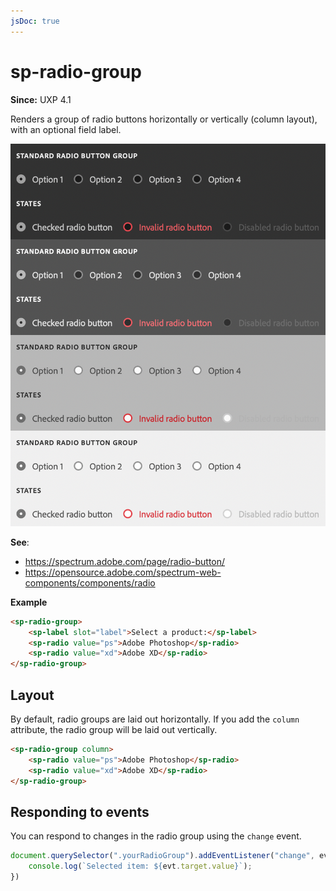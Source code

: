 ```yaml
---
jsDoc: true
---
```

# sp-radio-group

**Since:** UXP 4.1

Renders a group of radio buttons horizontally or vertically (column layout), with an optional field label.

![Radio groups](../assets/sp-radio.png)

**See**:
- https://spectrum.adobe.com/page/radio-button/
- https://opensource.adobe.com/spectrum-web-components/components/radio

**Example**

```html
<sp-radio-group>
    <sp-label slot="label">Select a product:</sp-label>
    <sp-radio value="ps">Adobe Photoshop</sp-radio>
    <sp-radio value="xd">Adobe XD</sp-radio>
</sp-radio-group>
```

## Layout

By default, radio groups are laid out horizontally. If you add the `column` attribute, the radio group will be laid out vertically.

```html
<sp-radio-group column>
    <sp-radio value="ps">Adobe Photoshop</sp-radio>
    <sp-radio value="xd">Adobe XD</sp-radio>
</sp-radio-group>
```

## Responding to events

You can respond to changes in the radio group using the `change` event.

```js
document.querySelector(".yourRadioGroup").addEventListener("change", evt => {
    console.log(`Selected item: ${evt.target.value}`);
})
```

